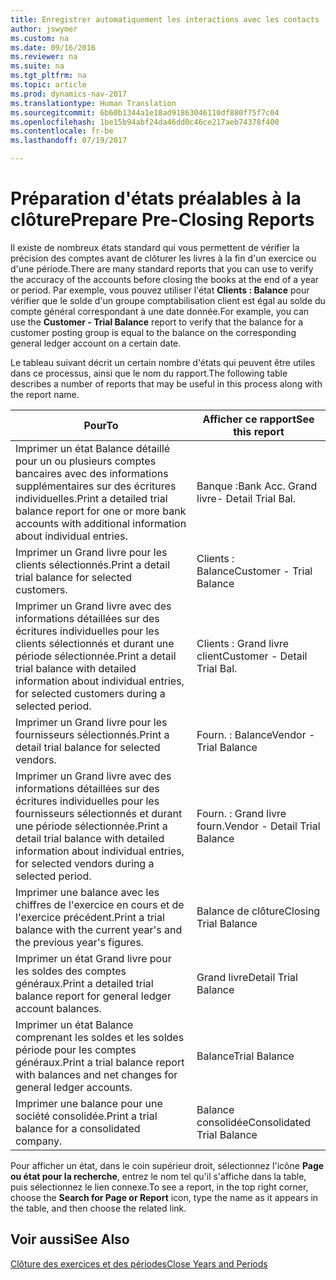```yaml
---
title: Enregistrer automatiquement les interactions avec les contacts
author: jswymer
ms.custom: na
ms.date: 09/16/2016
ms.reviewer: na
ms.suite: na
ms.tgt_pltfrm: na
ms.topic: article
ms.prod: dynamics-nav-2017
ms.translationtype: Human Translation
ms.sourcegitcommit: 6b60b1344a1e18ad91863046110df880f75f7c04
ms.openlocfilehash: 1be15b94abf24da46dd0c46ce217aeb74378f400
ms.contentlocale: fr-be
ms.lasthandoff: 07/19/2017

---
```

# <a name="prepare-pre-closing-reports"></a><span data-ttu-id="023f3-102">Préparation d'états préalables à la clôture</span><span class="sxs-lookup"><span data-stu-id="023f3-102">Prepare Pre-Closing Reports</span></span>
<span data-ttu-id="023f3-103">Il existe de nombreux états standard qui vous permettent de vérifier la précision des comptes avant de clôturer les livres à la fin d'un exercice ou d'une période.</span><span class="sxs-lookup"><span data-stu-id="023f3-103">There are many standard reports that you can use to verify the accuracy of the accounts before closing the books at the end of a year or period.</span></span> <span data-ttu-id="023f3-104">Par exemple, vous pouvez utiliser l'état **Clients : Balance** pour vérifier que le solde d'un groupe comptabilisation client est égal au solde du compte général correspondant à une date donnée.</span><span class="sxs-lookup"><span data-stu-id="023f3-104">For example, you can use the **Customer - Trial Balance** report to verify that the balance for a customer posting group is equal to the balance on the corresponding general ledger account on a certain date.</span></span>

<span data-ttu-id="023f3-105">Le tableau suivant décrit un certain nombre d'états qui peuvent être utiles dans ce processus, ainsi que le nom du rapport.</span><span class="sxs-lookup"><span data-stu-id="023f3-105">The following table describes a number of reports that may be useful in this process along with the report name.</span></span>

|<span data-ttu-id="023f3-106">Pour</span><span class="sxs-lookup"><span data-stu-id="023f3-106">To</span></span>     |<span data-ttu-id="023f3-107">Afficher ce rapport</span><span class="sxs-lookup"><span data-stu-id="023f3-107">See this report</span></span>       |
|-------|----------------------|
|<span data-ttu-id="023f3-108">Imprimer un état Balance détaillé pour un ou plusieurs comptes bancaires avec des informations supplémentaires sur des écritures individuelles.</span><span class="sxs-lookup"><span data-stu-id="023f3-108">Print a detailed trial balance report for one or more bank accounts with additional information about individual entries.</span></span>|<span data-ttu-id="023f3-109">Banque :</span><span class="sxs-lookup"><span data-stu-id="023f3-109">Bank Acc.</span></span> <span data-ttu-id="023f3-110">Grand livre</span><span class="sxs-lookup"><span data-stu-id="023f3-110">- Detail Trial Bal.</span></span>|
|<span data-ttu-id="023f3-111">Imprimer un Grand livre pour les clients sélectionnés.</span><span class="sxs-lookup"><span data-stu-id="023f3-111">Print a detail trial balance for selected customers.</span></span>|<span data-ttu-id="023f3-112">Clients : Balance</span><span class="sxs-lookup"><span data-stu-id="023f3-112">Customer - Trial Balance</span></span>|
|<span data-ttu-id="023f3-113">Imprimer un Grand livre avec des informations détaillées sur des écritures individuelles pour les clients sélectionnés et durant une période sélectionnée.</span><span class="sxs-lookup"><span data-stu-id="023f3-113">Print a detail trial balance with detailed information about individual entries, for selected customers during a selected period.</span></span>|<span data-ttu-id="023f3-114">Clients : Grand livre client</span><span class="sxs-lookup"><span data-stu-id="023f3-114">Customer - Detail Trial Bal.</span></span>|
|<span data-ttu-id="023f3-115">Imprimer un Grand livre pour les fournisseurs sélectionnés.</span><span class="sxs-lookup"><span data-stu-id="023f3-115">Print a detail trial balance for selected vendors.</span></span>|<span data-ttu-id="023f3-116">Fourn. : Balance</span><span class="sxs-lookup"><span data-stu-id="023f3-116">Vendor - Trial Balance</span></span>|
|<span data-ttu-id="023f3-117">Imprimer un Grand livre avec des informations détaillées sur des écritures individuelles pour les fournisseurs sélectionnés et durant une période sélectionnée.</span><span class="sxs-lookup"><span data-stu-id="023f3-117">Print a detail trial balance with detailed information about individual entries, for selected vendors during a selected period.</span></span>|<span data-ttu-id="023f3-118">Fourn. : Grand livre fourn.</span><span class="sxs-lookup"><span data-stu-id="023f3-118">Vendor - Detail Trial Balance</span></span>|
|<span data-ttu-id="023f3-119">Imprimer une balance avec les chiffres de l'exercice en cours et de l'exercice précédent.</span><span class="sxs-lookup"><span data-stu-id="023f3-119">Print a trial balance with the current year's and the previous year's figures.</span></span>|<span data-ttu-id="023f3-120">Balance de clôture</span><span class="sxs-lookup"><span data-stu-id="023f3-120">Closing Trial Balance</span></span>|
|<span data-ttu-id="023f3-121">Imprimer un état Grand livre pour les soldes des comptes généraux.</span><span class="sxs-lookup"><span data-stu-id="023f3-121">Print a detailed trial balance report for general ledger account balances.</span></span>|<span data-ttu-id="023f3-122">Grand livre</span><span class="sxs-lookup"><span data-stu-id="023f3-122">Detail Trial Balance</span></span>|
|<span data-ttu-id="023f3-123">Imprimer un état Balance comprenant les soldes et les soldes période pour les comptes généraux.</span><span class="sxs-lookup"><span data-stu-id="023f3-123">Print a trial balance report with balances and net changes for general ledger accounts.</span></span>|<span data-ttu-id="023f3-124">Balance</span><span class="sxs-lookup"><span data-stu-id="023f3-124">Trial Balance</span></span>|
|<span data-ttu-id="023f3-125">Imprimer une balance pour une société consolidée.</span><span class="sxs-lookup"><span data-stu-id="023f3-125">Print a trial balance for a consolidated company.</span></span>|<span data-ttu-id="023f3-126">Balance consolidée</span><span class="sxs-lookup"><span data-stu-id="023f3-126">Consolidated Trial Balance</span></span>|
<span data-ttu-id="023f3-127">Pour afficher un état, dans le coin supérieur droit, sélectionnez l'icône **Page ou état pour la recherche**, entrez le nom tel qu'il s'affiche dans la table, puis sélectionnez le lien connexe.</span><span class="sxs-lookup"><span data-stu-id="023f3-127">To see a report, in the top right corner, choose the **Search for Page or Report** icon, type the name as it appears in the table, and then choose the related link.</span></span>

## <a name="see-also"></a><span data-ttu-id="023f3-128">Voir aussi</span><span class="sxs-lookup"><span data-stu-id="023f3-128">See Also</span></span>
[<span data-ttu-id="023f3-129">Clôture des exercices et des périodes</span><span class="sxs-lookup"><span data-stu-id="023f3-129">Close Years and Periods</span></span>](year-close-years-periods.md)


